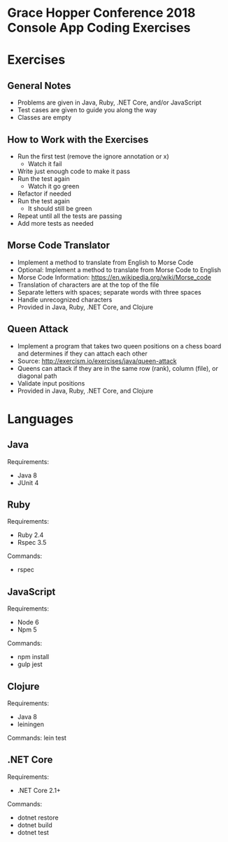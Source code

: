 # Grace Hopper Conference 2018 Console App Coding Exercises

# Exercises

## General Notes
* Problems are given in Java, Ruby, .NET Core, and/or JavaScript
* Test cases are given to guide you along the way
* Classes are empty

## How to Work with the Exercises
* Run the first test (remove the ignore annotation or x)
  * Watch it fail
* Write just enough code to make it pass
* Run the test again
  * Watch it go green
* Refactor if needed
* Run the test again
  * It should still be green
* Repeat until all the tests are passing
* Add more tests as needed

## Morse Code Translator
* Implement a method to translate from English to Morse Code
* Optional: Implement a method to translate from Morse Code to English
* Morse Code Information: https://en.wikipedia.org/wiki/Morse_code
* Translation of characters are at the top of the file
* Separate letters with spaces; separate words with three spaces
* Handle unrecognized characters
* Provided in Java, Ruby, .NET Core, and Clojure

## Queen Attack
* Implement a program that takes two queen positions on a chess board and determines if they can attach each other
* Source: http://exercism.io/exercises/java/queen-attack
* Queens can attack if they are in the same row (rank), column (file), or diagonal path
* Validate input positions
* Provided in Java, Ruby, .NET Core, and Clojure

# Languages

## Java
Requirements:
* Java 8
* JUnit 4

## Ruby
Requirements:
* Ruby 2.4
* Rspec 3.5

Commands:
* rspec

## JavaScript
Requirements:
* Node 6
* Npm 5

Commands:
*  npm install
*  gulp jest

## Clojure
Requirements:
* Java 8
* leiningen

Commands:
lein test

## .NET Core
Requirements:
* .NET Core 2.1+

Commands:
* dotnet restore
* dotnet build
* dotnet test

